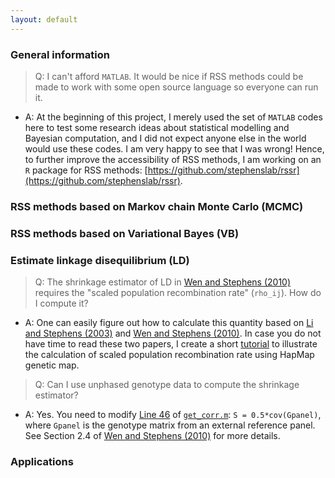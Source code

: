 ```yaml
---
layout: default
---
```


### General information

> Q: I can't afford `MATLAB`. It would be nice if RSS methods could be made to work with some open source language so everyone can run it.

- A: At the beginning of this project, I merely used the set of `MATLAB` codes here to test some research ideas about statistical modelling and Bayesian computation, and I did not expect anyone else in the world would use these codes. I am very happy to see that I was wrong! Hence, to further improve the accessibility of RSS methods, I am working on an `R` package for RSS methods: [https://github.com/stephenslab/rssr](https://github.com/stephenslab/rssr).

### RSS methods based on Markov chain Monte Carlo (MCMC)

### RSS methods based on Variational Bayes (VB)

### Estimate linkage disequilibrium (LD)

> Q: The shrinkage estimator of LD in [Wen and Stephens (2010)](https://www.ncbi.nlm.nih.gov/pubmed/21479081) requires the "scaled population recombination rate" (`rho_ij`). How do I compute it?

- A: One can easily figure out how to calculate this quantity based on [Li and Stephens (2003)](https://www.ncbi.nlm.nih.gov/pubmed/14704198) and [Wen and Stephens (2010)](https://www.ncbi.nlm.nih.gov/pubmed/21479081). In case you do not have time to read these two papers, I create a short [tutorial](Recombination) to illustrate the calculation of scaled population recombination rate using HapMap genetic map.

> Q: Can I use unphased genotype data to compute the shrinkage estimator?

- A: Yes. You need to modify [Line 46](https://github.com/stephenslab/rss/blob/master/misc/get_corr.m#L46) of [`get_corr.m`](https://github.com/stephenslab/rss/blob/master/misc/get_corr.m): `S = 0.5*cov(Gpanel)`, where `Gpanel` is the genotype matrix from an external reference panel. See Section 2.4 of [Wen and Stephens (2010)](https://www.ncbi.nlm.nih.gov/pubmed/21479081) for more details.

### Applications 
